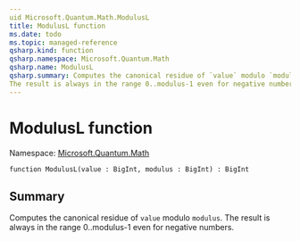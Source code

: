```yaml
---
uid Microsoft.Quantum.Math.ModulusL
title: ModulusL function
ms.date: todo
ms.topic: managed-reference
qsharp.kind: function
qsharp.namespace: Microsoft.Quantum.Math
qsharp.name: ModulusL
qsharp.summary: Computes the canonical residue of `value` modulo `modulus`.
The result is always in the range 0..modulus-1 even for negative numbers.
---
```


# ModulusL function

Namespace: [Microsoft.Quantum.Math](xref:Microsoft.Quantum.Math)

```qsharp
function ModulusL(value : BigInt, modulus : BigInt) : BigInt
```

## Summary
Computes the canonical residue of `value` modulo `modulus`.
The result is always in the range 0..modulus-1 even for negative numbers.
